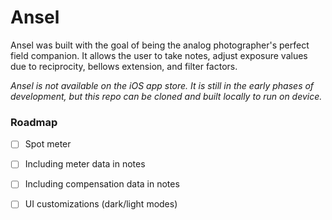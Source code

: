 #  Ansel

Ansel was built with the goal of being the analog photographer's perfect field companion. It allows the user to take notes, adjust exposure values due to reciprocity, bellows extension, and filter factors.

_Ansel is not available on the iOS app store. It is still in the early phases of development, but this repo can be cloned and built locally to run on device._

### Roadmap
- [ ] Spot meter
- [ ] Including meter data in notes
- [ ] Including compensation data in notes
- [ ] UI customizations (dark/light modes)

